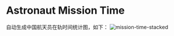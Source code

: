 # Astronaut Mission Time
自动生成中国航天员在轨时间统计图，如下：
![mission-time-stacked](https://user-images.githubusercontent.com/24597915/132453652-4939b99f-3d5b-4264-81ee-40ad3b4d2525.png)

